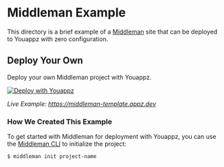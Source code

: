 # Middleman Example

This directory is a brief example of a [Middleman](https://middlemanapp.com/) site that can be deployed to Youappz with zero configuration.

## Deploy Your Own

Deploy your own Middleman project with Youappz.

[![Deploy with Youappz](https://youappz.com/button)](https://youappz.com/new/?url=https://get.youappz.com/examples/middleman.tar.gz)

_Live Example: https://middleman-template.appz.dev_

### How We Created This Example

To get started with Middleman for deployment with Youappz, you can use the [Middleman CLI](https://middlemanapp.com/basics/start-new-site/) to initialize the project:

```shell
$ middleman init project-name
```
